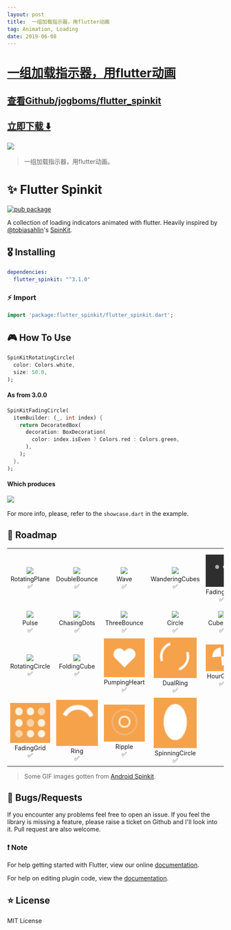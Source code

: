 ```yaml
---
layout: post
title:  一组加载指示器，用flutter动画
tag: Animation, Loading
date: 2019-06-08
---
```


# [一组加载指示器，用flutter动画 ](http://github.com/jogboms/flutter_spinkit) 



## [查看Github/jogboms/flutter_spinkit](http://github.com/jogboms/flutter_spinkit)
## [立即下载 ️⬇️ ](https://codeload.github.com/jogboms/flutter_spinkit/zip/master) 


 
![](https://flutterawesome.com/content/images/2018/10/flutter_spinkit.jpg)
 
>
> 一组加载指示器，用flutter动画。
>

 
# ✨ Flutter Spinkit

[![pub package](https://img.shields.io/pub/v/flutter_spinkit.svg)](https://pub.dartlang.org/packages/flutter_spinkit)

A collection of loading indicators animated with flutter. Heavily inspired by [@tobiasahlin](https://github.com/tobiasahlin)'s [SpinKit](https://github.com/tobiasahlin/SpinKit).

## 🎖 Installing

```yaml
dependencies:
  flutter_spinkit: "^3.1.0"
```

### ⚡️ Import

```dart
import 'package:flutter_spinkit/flutter_spinkit.dart';
```

## 🎮 How To Use

```dart
SpinKitRotatingCircle(
  color: Colors.white,
  size: 50.0,
);
```

#### As from 3.0.0

```dart
SpinKitFadingCircle(
  itemBuilder: (_, int index) {
    return DecoratedBox(
      decoration: BoxDecoration(
        color: index.isEven ? Colors.red : Colors.green,
      ),
    );
  },
);
```

#### Which produces

<img src="https://raw.githubusercontent.com/jogboms/flutter_spinkit/master/screenshots/itemBuilder.gif" width="100px"/>

For more info, please, refer to the `showcase.dart` in the example.

## 🚀 Roadmap

<table>
  <tr>
    <td align="center">
      <img src="https://raw.githubusercontent.com/ybq/AndroidSpinKit/master/art/RotatingPlane.gif" width="100px"/>
      <br />
      RotatingPlane
      <br />
      ✅
    </td>
    <td align="center">
      <img src="https://raw.githubusercontent.com/ybq/AndroidSpinKit/master/art/DoubleBounce.gif" width="100px"/>
      <br />
      DoubleBounce
      <br />
      ✅
    </td>
    <td align="center">
      <img src="https://raw.githubusercontent.com/ybq/AndroidSpinKit/master/art/Wave.gif" width="100px"/>
      <br />
      Wave
      <br />
      ✅
    </td>
    <td align="center">
      <img src="https://raw.githubusercontent.com/ybq/AndroidSpinKit/master/art/WanderingCubes.gif" width="100px"/>
      <br />
      WanderingCubes
      <br />
      ✅
    </td>
    <td align="center">
      <img src="https://raw.githubusercontent.com/jogboms/flutter_spinkit/master/screenshots/FadingFour.gif" width="100px"/>
      <br />
      FadingFour
      <br />
      ✅
    </td>
    <td align="center">
      <img src="https://raw.githubusercontent.com/jogboms/flutter_spinkit/master/screenshots/FadingCube.gif" width="100px"/>
      <br />
      FadingCube
      <br />
      ✅
    </td>
  </tr>
  <tr>
    <td align="center">
      <img src="https://raw.githubusercontent.com/ybq/AndroidSpinKit/master/art/Pulse.gif" width="100px"/>
      <br />
      Pulse
      <br />
      ✅
    </td>
    <td align="center">
      <img src="https://raw.githubusercontent.com/ybq/AndroidSpinKit/master/art/ChasingDots.gif" width="100px"/>
      <br />
      ChasingDots
      <br />
      ✅
    </td>
    <td align="center">
      <img src="https://raw.githubusercontent.com/ybq/AndroidSpinKit/master/art/ThreeBounce.gif" width="100px"/>
      <br />
      ThreeBounce
      <br />
      ✅
    </td>
    <td align="center">
      <img src="https://raw.githubusercontent.com/ybq/AndroidSpinKit/master/art/Circle.gif" width="100px"/>
      <br />
      Circle
      <br />
      ✅
    </td>
    <td align="center">
      <img src="https://raw.githubusercontent.com/ybq/AndroidSpinKit/master/art/CubeGrid.gif" width="100px"/>
      <br />
      CubeGrid
      <br />
      ✅
    </td>
    <td align="center">
      <img src="https://raw.githubusercontent.com/ybq/AndroidSpinKit/master/art/FadingCircle.gif" width="100px"/>
      <br />
      FadingCircle
      <br />
      ✅
    </td>
  </tr>
  <tr>
    <td align="center">
      <img src="https://raw.githubusercontent.com/ybq/AndroidSpinKit/master/art/RotatingCircle.gif" width="100px"/>
      <br />
      RotatingCircle
      <br />
      ✅
    </td>
    <td align="center">
      <img src="https://raw.githubusercontent.com/ybq/AndroidSpinKit/master/art/FoldingCube.gif" width="100px"/>
      <br />
      FoldingCube
      <br />
      ✅
    </td>
    <td align="center">
      <img src="https://raw.githubusercontent.com/jogboms/flutter_spinkit/master/screenshots/heart.gif" width="100px"/>
      <br />
      PumpingHeart
      <br />
      ✅
    </td>
    <td align="center">
      <img src="https://raw.githubusercontent.com/jogboms/flutter_spinkit/master/screenshots/dual-ring.gif" width="100px"/>
      <br />
      DualRing
      <br />
      ✅
    </td>
    <td align="center">
      <img src="https://raw.githubusercontent.com/jogboms/flutter_spinkit/master/screenshots/hour-glass.gif" width="100px"/>
      <br />
      HourGlass
      <br />
      ✅
    </td>
    <td align="center">
      <img src="https://raw.githubusercontent.com/jogboms/flutter_spinkit/master/screenshots/PouringHourGlass.gif" width="100px"/>
      <br />
      PouringHourGlass
      <br />
      ✅
    </td>
  </tr>
  <tr>
    <td align="center">
      <img src="https://raw.githubusercontent.com/jogboms/flutter_spinkit/master/screenshots/grid.gif" width="100px"/>
      <br />
      FadingGrid
      <br />
      ✅
    </td>
    <td align="center">
      <img src="https://raw.githubusercontent.com/jogboms/flutter_spinkit/master/screenshots/ring.gif" width="100px"/>
      <br />
      Ring
      <br />
      ✅
    </td>
    <td align="center">
      <img src="https://raw.githubusercontent.com/jogboms/flutter_spinkit/master/screenshots/ripple.gif" width="100px"/>
      <br />
      Ripple
      <br />
      ✅
    </td>
    <td align="center">
      <img src="https://raw.githubusercontent.com/jogboms/flutter_spinkit/master/screenshots/spinning-circle.gif" width="100px"/>
      <br />
      SpinningCircle
      <br />
      ✅
    </td>
  </tr>
</table>

> Some GIF images gotten from [Android Spinkit](https://github.com/ybq/Android-SpinKit).

## 🐛 Bugs/Requests

If you encounter any problems feel free to open an issue. If you feel the library is
missing a feature, please raise a ticket on Github and I'll look into it.
Pull request are also welcome.

### ❗️ Note

For help getting started with Flutter, view our online
[documentation](https://flutter.io/).

For help on editing plugin code, view the [documentation](https://flutter.io/platform-plugins/#edit-code).

## ⭐️ License

MIT License


